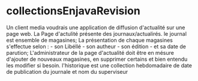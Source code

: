 # collectionsEnjavaRevision

 Un client media voudrais une application 
                  de diffusion d'actualité sur une page web.
                  La Page d'actulité présente des journaux/actualirés.
                  le journal est ensemble de magasines;
                  La présentation  de chaque magasines s'effectue selon :
                  - son Libéllé 
                  - son autheur
                  - son édition 
                  - et sa date de parution;
                  L'administrateur de la page d'actualité doit être en mésure d'ajouter 
                  de nouveaux magasines, en supprimer certains et bien entendu les modifier si besoin.
                  l'historique est une collection hebdomadaire de date de publication du journale et nom du superviseur
